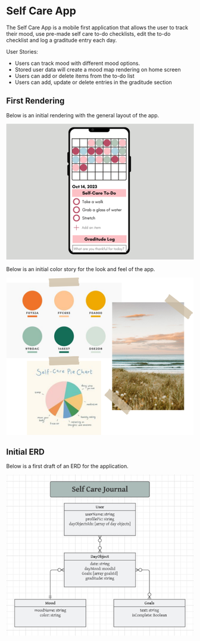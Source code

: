 # Self Care App

The Self Care App is a mobile first application that allows the user to track their mood, use pre-made self care to-do checklists, edit the to-do checklist and log a graditude entry each day.

User Stories:
- Users can track mood with different mood options.
- Stored user data will create a mood map rendering on home screen
- Users can add or delete items from the to-do list
- Users can add, update or delete entries in the graditude section

## First Rendering

Below is an initial rendering with the general layout of the app.

![Rendering of an iPhone with Self Care App](./assets/phonescreen-app.png)

Below is an initial color story for the look and feel of the app.

![Pin board of colors](./assets/Color-Story.png)


## Initial ERD

Below is a first draft of an ERD for the application.

![ERD](./assets/ERD-second.png)